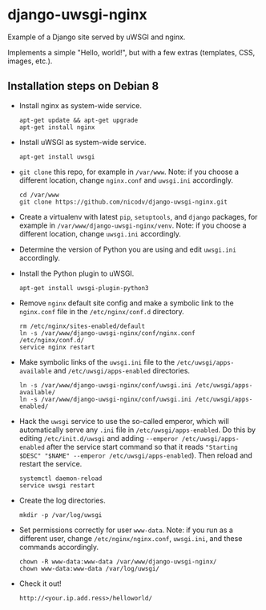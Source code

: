 # django-uwsgi-nginx
Example of a Django site served by uWSGI and nginx.

Implements a simple "Hello, world!", but with a few extras (templates, CSS, 
images, etc.).

Installation steps on Debian 8
------------------------------

- Install nginx as system-wide service.

    ```
    apt-get update && apt-get upgrade
    apt-get install nginx
    ```

- Install uWSGI as system-wide service.

    ```
    apt-get install uwsgi
    ```

- `git clone` this repo, for example in `/var/www`. Note: if you choose a different
location, change `nginx.conf` and `uwsgi.ini` accordingly.

    ```
    cd /var/www
    git clone https://github.com/nicodv/django-uwsgi-nginx.git
    ```

- Create a virtualenv with latest `pip`, `setuptools`, and `django` packages,
for example in `/var/www/django-uwsgi-nginx/venv`. Note: if you choose a different
location, change `uwsgi.ini` accordingly.

- Determine the version of Python you are using and edit `uwsgi.ini` accordingly.

- Install the Python plugin to uWSGI.

    ```
    apt-get install uwsgi-plugin-python3
    ```

- Remove `nginx` default site config and make a symbolic link to the `nginx.conf`
file in the `/etc/nginx/conf.d` directory.

    ```
    rm /etc/nginx/sites-enabled/default
    ln -s /var/www/django-uwsgi-nginx/conf/nginx.conf /etc/nginx/conf.d/
    service nginx restart
    ```

- Make symbolic links of the `uwsgi.ini` file to the `/etc/uwsgi/apps-available` 
and `/etc/uwsgi/apps-enabled` directories.

    ```
    ln -s /var/www/django-uwsgi-nginx/conf/uwsgi.ini /etc/uwsgi/apps-available/
    ln -s /var/www/django-uwsgi-nginx/conf/uwsgi.ini /etc/uwsgi/apps-enabled/
    ```

- Hack the `uwsgi` service to use the so-called emperor, which will automatically
serve any `.ini` file in `/etc/uwsgi/apps-enabled`. Do this by editing
`/etc/init.d/uwsgi` and adding `--emperor /etc/uwsgi/apps-enabled` after the
service start command so that it reads
`"Starting $DESC" "$NAME" --emperor /etc/uwsgi/apps-enabled`). Then reload and
restart the service.

    ```
    systemctl daemon-reload
    service uwsgi restart
    ```

- Create the log directories.

    ```
    mkdir -p /var/log/uwsgi
    ```

- Set permissions correctly for user `www-data`. Note: if you run as a different
user, change `/etc/nginx/nginx.conf`, `uwsgi.ini`, and these commands accordingly.

    ```
    chown -R www-data:www-data /var/www/django-uwsgi-nginx/
    chown www-data:www-data /var/log/uwsgi/
    ```
- Check it out!

    ```
    http://<your.ip.add.ress>/helloworld/
    ```

